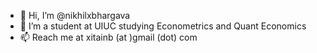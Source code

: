 - 👋 Hi, I’m @nikhilxbhargava
- 👀 I’m a student at UIUC studying Econometrics and Quant Economics
- 📫 Reach me at xitainb (at )gmail (dot) com

<!---
nikhilxbhargava/nikhilxbhargava is a ✨ special ✨ repository because its `README.md` (this file) appears on your GitHub profile.
You can click the Preview link to take a look at your changes.
--->

